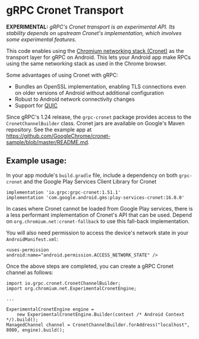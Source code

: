 gRPC Cronet Transport
========================

**EXPERIMENTAL:**  *gRPC's Cronet transport is an experimental API. Its stability
depends on upstream Cronet's implementation, which involves some experimental features.*

This code enables using the [Chromium networking stack
(Cronet)](https://chromium.googlesource.com/chromium/src/+/master/components/cronet)
as the transport layer for gRPC on Android. This lets your Android app make
RPCs using the same networking stack as used in the Chrome browser.

Some advantages of using Cronet with gRPC:

* Bundles an OpenSSL implementation, enabling TLS connections even on older
  versions of Android without additional configuration
* Robust to Android network connectivity changes
* Support for [QUIC](https://www.chromium.org/quic)

Since gRPC's 1.24 release, the `grpc-cronet` package provides access to the 
`CronetChannelBuilder` class. Cronet jars are available on Google's Maven repository. 
See the example app at https://github.com/GoogleChrome/cronet-sample/blob/master/README.md.

## Example usage:

In your app module's `build.gradle` file, include a dependency on both `grpc-cronet` and the 
Google Play Services Client Library for Cronet

```
implementation 'io.grpc:grpc-cronet:1.51.1'
implementation 'com.google.android.gms:play-services-cronet:16.0.0'
```

In cases where Cronet cannot be loaded from Google Play services, there is a less performant 
implementation of Cronet's API that can be used. Depend on `org.chromium.net:cronet-fallback` 
to use this fall-back implementation.


You will also need permission to access the device's network state in your 
`AndroidManifest.xml`:

```
<uses-permission android:name="android.permission.ACCESS_NETWORK_STATE" />
```

Once the above steps are completed, you can create a gRPC Cronet channel as
follows:

```
import io.grpc.cronet.CronetChannelBuilder;
import org.chromium.net.ExperimentalCronetEngine;

...

ExperimentalCronetEngine engine =
    new ExperimentalCronetEngine.Builder(context /* Android Context */).build();
ManagedChannel channel = CronetChannelBuilder.forAddress("localhost", 8080, engine).build();
```

